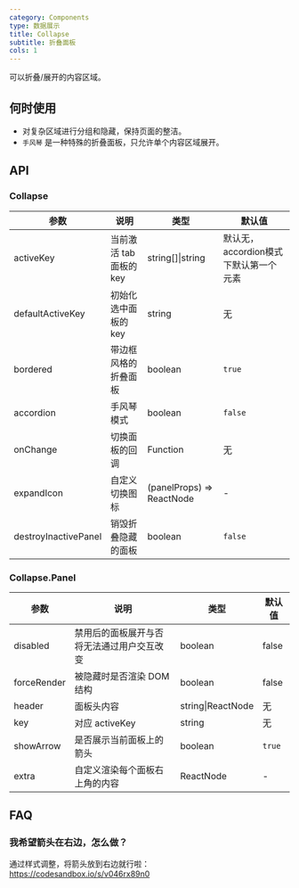 ```yaml
---
category: Components
type: 数据展示
title: Collapse
subtitle: 折叠面板
cols: 1
---
```


可以折叠/展开的内容区域。

## 何时使用

- 对复杂区域进行分组和隐藏，保持页面的整洁。
- `手风琴` 是一种特殊的折叠面板，只允许单个内容区域展开。

## API

### Collapse

| 参数 | 说明 | 类型 | 默认值 |
| --- | --- | --- | --- |
| activeKey | 当前激活 tab 面板的 key | string\[]\|string | 默认无，accordion模式下默认第一个元素 |
| defaultActiveKey | 初始化选中面板的 key | string | 无 |
| bordered | 带边框风格的折叠面板 | boolean | `true` |
| accordion | 手风琴模式 | boolean | `false` |
| onChange | 切换面板的回调 | Function | 无 |
| expandIcon | 自定义切换图标 | (panelProps) => ReactNode | - |
| destroyInactivePanel | 销毁折叠隐藏的面板 | boolean | `false` |

### Collapse.Panel

| 参数 | 说明 | 类型 | 默认值 |
| --- | --- | --- | --- |
| disabled | 禁用后的面板展开与否将无法通过用户交互改变 | boolean | false |
| forceRender | 被隐藏时是否渲染 DOM 结构 | boolean | false |
| header | 面板头内容 | string\|ReactNode | 无 |
| key | 对应 activeKey | string | 无 |
| showArrow | 是否展示当前面板上的箭头 | boolean | `true` |
| extra | 自定义渲染每个面板右上角的内容 | ReactNode | - |

## FAQ

### 我希望箭头在右边，怎么做？

通过样式调整，将箭头放到右边就行啦：<https://codesandbox.io/s/v046rx89n0>
